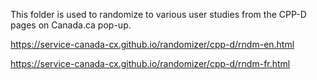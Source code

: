 This folder is used to randomize to various user studies from the CPP-D pages on Canada.ca pop-up.

https://service-canada-cx.github.io/randomizer/cpp-d/rndm-en.html

https://service-canada-cx.github.io/randomizer/cpp-d/rndm-fr.html
